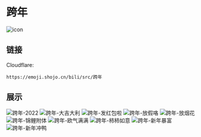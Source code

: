 # 跨年
![icon](https://emoji.shojo.cn/bili/src/跨年/icon.png)
## 链接
Cloudflare:
```
https://emoji.shojo.cn/bili/src/跨年
```
## 展示
![跨年-2022](https://emoji.shojo.cn/bili/src/跨年/跨年-2022.png)
![跨年-大吉大利](https://emoji.shojo.cn/bili/src/跨年/跨年-大吉大利.png)
![跨年-发红包啦](https://emoji.shojo.cn/bili/src/跨年/跨年-发红包啦.png)
![跨年-放假咯](https://emoji.shojo.cn/bili/src/跨年/跨年-放假咯.png)
![跨年-放烟花](https://emoji.shojo.cn/bili/src/跨年/跨年-放烟花.png)
![跨年-锦鲤附体](https://emoji.shojo.cn/bili/src/跨年/跨年-锦鲤附体.png)
![跨年-欧气满满](https://emoji.shojo.cn/bili/src/跨年/跨年-欧气满满.png)
![跨年-柿柿如意](https://emoji.shojo.cn/bili/src/跨年/跨年-柿柿如意.png)
![跨年-新年暴富](https://emoji.shojo.cn/bili/src/跨年/跨年-新年暴富.png)
![跨年-新年冲鸭](https://emoji.shojo.cn/bili/src/跨年/跨年-新年冲鸭.png)
